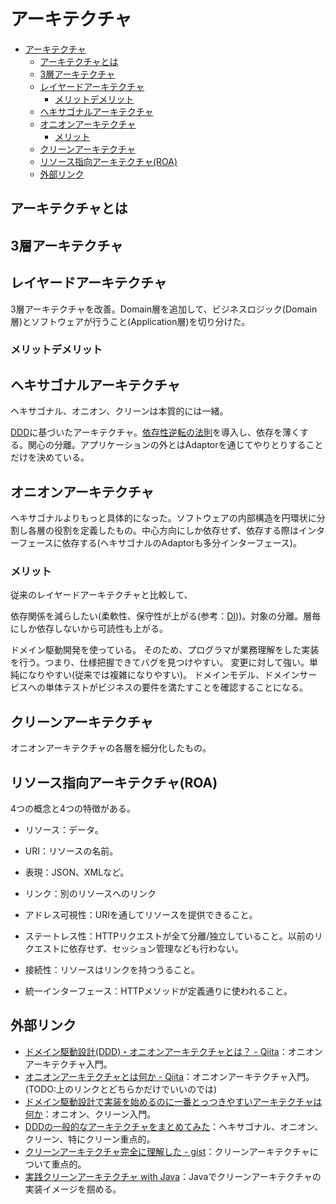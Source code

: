 # アーキテクチャ

- [アーキテクチャ](#アーキテクチャ)
  - [アーキテクチャとは](#アーキテクチャとは)
  - [3層アーキテクチャ](#3層アーキテクチャ)
  - [レイヤードアーキテクチャ](#レイヤードアーキテクチャ)
    - [メリットデメリット](#メリットデメリット)
  - [ヘキサゴナルアーキテクチャ](#ヘキサゴナルアーキテクチャ)
  - [オニオンアーキテクチャ](#オニオンアーキテクチャ)
    - [メリット](#メリット)
  - [クリーンアーキテクチャ](#クリーンアーキテクチャ)
  - [リソース指向アーキテクチャ(ROA)](#リソース指向アーキテクチャroa)
  - [外部リンク](#外部リンク)

## アーキテクチャとは

## 3層アーキテクチャ

## レイヤードアーキテクチャ

3層アーキテクチャを改善。Domain層を追加して、ビジネスロジック(Domain層)とソフトウェアが行うこと(Application層)を切り分けた。

### メリットデメリット

## ヘキサゴナルアーキテクチャ

ヘキサゴナル、オニオン、クリーンは本質的には一緒。

[DDD](./development.md#ドメイン駆動開発ddd)に基づいたアーキテクチャ。[依存性逆転の法則](./di.md#dip)を導入し、依存を薄くする。関心の分離。アプリケーションの外とはAdaptorを通じてやりとりすることだけを決めている。

## オニオンアーキテクチャ

ヘキサゴナルよりもっと具体的になった。ソフトウェアの内部構造を円環状に分割し各層の役割を定義したもの。中心方向にしか依存せず、依存する際はインターフェースに依存する(ヘキサゴナルのAdaptorも多分インターフェース)。

### メリット

従来のレイヤードアーキテクチャと比較して、

依存関係を減らしたい(柔軟性、保守性が上がる(参考：[DI](./di.md#di)))。対象の分離。層毎にしか依存しないから可読性も上がる。

ドメイン駆動開発を使っている。
そのため、プログラマが業務理解をした実装を行う。つまり、仕様把握できてバグを見つけやすい。
変更に対して強い。単純になりやすい(従来では複雑になりやすい)。
ドメインモデル、ドメインサービスへの単体テストがビジネスの要件を満たすことを確認することになる。

## クリーンアーキテクチャ

オニオンアーキテクチャの各層を細分化したもの。

## リソース指向アーキテクチャ(ROA)

4つの概念と4つの特徴がある。

- リソース：データ。
- URI：リソースの名前。
- 表現：JSON、XMLなど。
- リンク：別のリソースへのリンク

- アドレス可視性：URIを通してリソースを提供できること。
- ステートレス性：HTTPリクエストが全て分離/独立していること。以前のリクエストに依存せず、セッション管理なども行わない。
- 接続性：リソースはリンクを持つうること。
- 統一インターフェース：HTTPメソッドが定義通りに使われること。

## 外部リンク

- [ドメイン駆動設計(DDD)・オニオンアーキテクチャとは？ - Qiita](https://qiita.com/k_yamaki/items/bf99d3bf64a84258a3a1)：オニオンアーキテクチャ入門。
- [オニオンアーキテクチャとは何か - Qiita](https://qiita.com/cocoa-maemae/items/e3f2eabbe0877c2af8d0)：オニオンアーキテクチャ入門。(TODO:上のリンクとどちらかだけでいいのでは)
- [ドメイン駆動設計で実装を始めるのに一番とっつきやすいアーキテクチャは何か](https://little-hands.hatenablog.com/entry/2017/10/04/231743)：オニオン、クリーン入門。
- [DDDの一般的なアーキテクチャをまとめてみた](https://zenn.dev/ayumukob/articles/ff183004d09ede)：ヘキサゴナル、オニオン、クリーン、特にクリーン重点的。
- [クリーンアーキテクチャ完全に理解した - gist](https://gist.github.com/mpppk/609d592f25cab9312654b39f1b357c60)：クリーンアーキテクチャについて重点的。
- [実践クリーンアーキテクチャ with Java](https://nrslib.com/clean-architecture-with-java/)：Javaでクリーンアーキテクチャの実装イメージを掴める。

